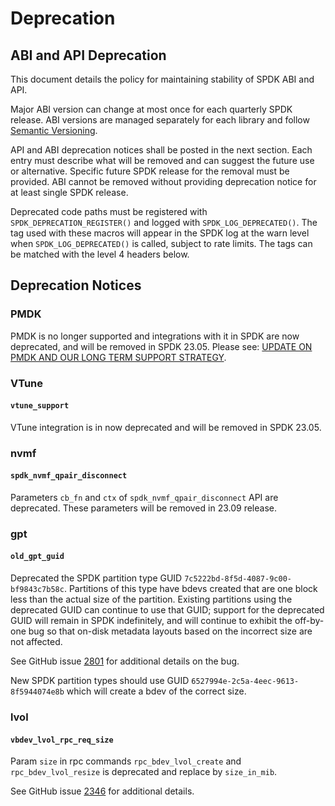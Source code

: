 # Deprecation

## ABI and API Deprecation

This document details the policy for maintaining stability of SPDK ABI and API.

Major ABI version can change at most once for each quarterly SPDK release.
ABI versions are managed separately for each library and follow [Semantic Versioning](https://semver.org/).

API and ABI deprecation notices shall be posted in the next section.
Each entry must describe what will be removed and can suggest the future use or alternative.
Specific future SPDK release for the removal must be provided.
ABI cannot be removed without providing deprecation notice for at least single SPDK release.

Deprecated code paths must be registered with `SPDK_DEPRECATION_REGISTER()` and logged with
`SPDK_LOG_DEPRECATED()`. The tag used with these macros will appear in the SPDK
log at the warn level when `SPDK_LOG_DEPRECATED()` is called, subject to rate limits.
The tags can be matched with the level 4 headers below.

## Deprecation Notices

### PMDK

PMDK is no longer supported and integrations with it in SPDK are now deprecated, and will be removed in SPDK 23.05.
Please see: [UPDATE ON PMDK AND OUR LONG TERM SUPPORT STRATEGY](https://pmem.io/blog/2022/11/update-on-pmdk-and-our-long-term-support-strategy/).

### VTune

#### `vtune_support`

VTune integration is in now deprecated and will be removed in SPDK 23.05.

### nvmf

#### `spdk_nvmf_qpair_disconnect`

Parameters `cb_fn` and `ctx` of `spdk_nvmf_qpair_disconnect` API are deprecated. These parameters
will be removed in 23.09 release.

### gpt

#### `old_gpt_guid`

Deprecated the SPDK partition type GUID `7c5222bd-8f5d-4087-9c00-bf9843c7b58c`. Partitions of this
type have bdevs created that are one block less than the actual size of the partition. Existing
partitions using the deprecated GUID can continue to use that GUID; support for the deprecated GUID
will remain in SPDK indefinitely, and will continue to exhibit the off-by-one bug so that on-disk
metadata layouts based on the incorrect size are not affected.

See GitHub issue [2801](https://github.com/spdk/spdk/issues/2801) for additional details on the bug.

New SPDK partition types should use GUID `6527994e-2c5a-4eec-9613-8f5944074e8b` which will create
a bdev of the correct size.

### lvol

#### `vbdev_lvol_rpc_req_size`

Param `size` in rpc commands `rpc_bdev_lvol_create` and `rpc_bdev_lvol_resize` is deprecated and
replace by `size_in_mib`.

See GitHub issue [2346](https://github.com/spdk/spdk/issues/2346) for additional details.
